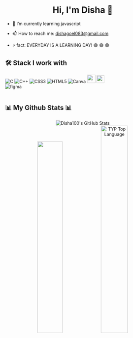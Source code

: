 
<h1 align="center">
   Hi, I'm Disha 👋
     </h1>
<!-- <a href="https://github.com/404"><img src="https://user-images.githubusercontent.com/73097560/115834477-dbab4500-a447-11eb-908a-139a6edaec5c.gif" width="100%"></a>
 -->


- 🌱 I’m currently learning javascript 
- 📫 How to reach me: 
     dishagoel083@gmail.com
- ⚡  fact: 
          EVERYDAY IS A LEARNING DAY! 😄 😄 😄 
          
          
   <!-- ######################################################################################################## -->
   
     
## 🛠️ Stack I work with
   ![C](https://img.shields.io/badge/c-%2300599C.svg?style=for-the-badge&logo=c&logoColor=white) ![C++](https://img.shields.io/badge/c++-%2300599C.svg?style=for-the-badge&logo=c%2B%2B&logoColor=white) ![CSS3](https://img.shields.io/badge/css3-%231572B6.svg?style=for-the-badge&logo=css3&logoColor=white)  ![HTML5](https://img.shields.io/badge/html5-%23E34F26.svg?style=for-the-badge&logo=html5&logoColor=white) ![Canva](https://img.shields.io/badge/Canva-%2300C4CC.svg?style=for-the-badge&logo=Canva&logoColor=white) <img src="https://img.shields.io/badge/javascript-%23323330.svg?style=for-the-badge&logo=javascript&logoColor=%23F7DF1E" height="27"> <img src="https://camo.githubusercontent.com/202a58d250ff1d21ee70433e0070b55f8fed747f8883c1750742aa791b1ad871/68747470733a2f2f696d672e736869656c64732e696f2f62616467652f2d4769744875622d3035313232413f7374796c653d666c6174266c6f676f3d676974687562" height="25"/>  
![figma](https://img.shields.io/badge/figma-2C2C2C?style=for-the-badge&logo=figma&logoColor=white)
  <br><br>
    <h2>
📊 My Github Stats 📊
</h2>
         <div align ="center">
  <img src="https://github-readme-streak-stats.herokuapp.com/?user=Disha100&theme=tokyonight&hide_border=true" alt="Disha100's GitHub Stats" />
<!--  [![GitHub Streak](https://github-readme-streak-stats.herokuapp.com?user=disha100&theme=dark&fire=DD2727)](https://git.io/streak-stats) -->
 

<!-- <a href="https://github.com/404"><img src="https://user-images.githubusercontent.com/73097560/115834477-dbab4500-a447-11eb-908a-139a6edaec5c.gif" width="100%"></a> -->
<!-- ########################################################################################################## -->
<!--  <p><img align="left" src="https://github-readme-stats.vercel.app/api/top-langs?username=disha100&show_icons=true&locale=en&layout=compact" alt="dishagoel" /></p>
 
 <p>&nbsp;<img align="center" src="https://github-readme-stats.vercel.app/api?username=disha100&show_icons=true&locale=en" alt="dishagoel" /></p> -->
<!-- 
<p><img width=50% align="center" src="https://github-readme-streak-stats.herokuapp.com/?user=disha100" alt="dishagoel" /> -->
<!-- <img height="137px" width=50%
  src="https://stackoverflow-card.vercel.app/?userID=18576721&theme=dark&fire=DD2727"
/> -->
<!--   </p>
 <a href="https://github.com/404"><img src="https://user-images.githubusercontent.com/73097560/115834477-dbab4500-a447-11eb-908a-139a6edaec5c.gif" width="100%"></a>
  -->
   <!-- ######################################################################################################## -->
  
<!-- [![Typing SVG](https://readme-typing-svg.herokuapp.com?font=Cambria&color=%231B0EF7&center=true&vCenter=true&lines=%3C%2F+With+%E2%9D%A4%EF%B8%8Ffrom+India+IN+%5C%3E)](https://git.io/typing-svg)
  <br>
  <a href="https://github.com/disha100" target="_blank">
    <img alt="GitHub followers" src="https://img.shields.io/github/followers/disha100?label=Github%20followers&style=for-the-badge">
</a> -->
  <br>
 
  <div align="center">
<a href="http://www.github.com/disha100"><img width="40%" src="https://github-readme-stats.vercel.app/api?username=disha100&hide=&count_private=true&bg_color=0D1117&theme=react&hide_border=true&show_icons=true"/></a>
<a href="http://www.github.com/disha100"><img alt="TYP Top Language" width="41.6%" src="https://github-readme-stats.vercel.app/api/top-langs/?username=disha100&langs_count=10&count_private=true&layout=compact&theme=react&hide_border=true&bg_color=0D1117"/></a>

<!-- <a href="https://github.com/disha100/python-project-blueprint">
  <img align="center" src="https://github-readme-stats.vercel.app/api/pin/?username=disha100&repo=Django-URL-Shortener&title_color=ffffff&text_color=c9cacc&icon_color=2bbc8a&bg_color=1d1f21" />
</a>


<!--  [![Contribution Stats](https://github-contribution-stats.vercel.app/api/?username=disha100)](https://github.com/LordDashMe/github-contribution-stats/)  -->
<!--
**disha100/disha100** is a ✨ _special_ ✨ repository because its `README.md` (this file) appears on your GitHub profile.

Here are some ideas to get you started:


- 👯 I’m looking to collaborate on ...
- 🤔 I’m looking for help with ...
- 💬 Ask me about ...
- 
- 😄 Pronouns: ...

-->
